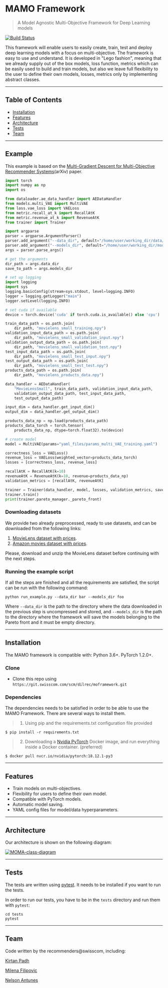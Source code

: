 # MAMO Framework

> A Model Agnostic Multi-Objective Framework for Deep Learning models


[![Build Status](http://img.shields.io/travis/badges/badgerbadgerbadger.svg?style=flat-square)](https://travis-ci.org/badges/badgerbadgerbadger)

This framework will enable users to easily create, train, test and deploy deep learning models with a focus on multi-objective. The framework is easy to use and understand. It is developed in "Lego fashion", meaning that we already supply out of the box models, loss function, metrics which can be easily used to build and train models, but also we leave full flexibility to the user to define their own models, losses, metrics only by implementing abstract classes.  




---

## Table of Contents

- [Installation](#installation)
- [Features](#features)
- [Architecture](#architecture)
- [Tests](#tests)
- [Team](#team)



---

## Example

This example is based on the [Multi-Gradient Descent for Multi-Objective Recommender Systems](https://arxiv.org/abs/2001.00846)(arXiv) paper.

```python
import torch
import numpy as np
import os

from dataloader.ae_data_handler import AEDataHandler
from models.multi_VAE import MultiVAE
from loss.vae_loss import VAELoss
from metric.recall_at_k import RecallAtK
from metric.revenue_at_k import RevenueAtK
from trainer import Trainer

import argparse
parser = argparse.ArgumentParser()
parser.add_argument("--data_dir", default="/home/user/working_dir/data/", help="the path to the directory where the data is stored")
parser.add_argument("--models_dir", default="/home/user/working_dir/models", help="the path to the directory where to save the models, it must be empty")
args = parser.parse_args()

# get the arguments
dir_path = args.data_dir
save_to_path = args.models_dir

# set up logging
import logging
import sys
logging.basicConfig(stream=sys.stdout, level=logging.INFO)
logger = logging.getLogger("main")
logger.setLevel(logging.INFO)

# set cuda if available
device = torch.device('cuda' if torch.cuda.is_available() else 'cpu')

train_data_path = os.path.join(
    dir_path, "movielens_small_training.npy")
validation_input_data_path = os.path.join(
    dir_path, "movielens_small_validation_input.npy")
validation_output_data_path = os.path.join(
    dir_path, "movielens_small_validation_test.npy")
test_input_data_path = os.path.join(
    dir_path, "movielens_small_test_input.npy")
test_output_data_path = os.path.join(
    dir_path, "movielens_small_test_test.npy")
products_data_path = os.path.join(
    dir_path, "movielens_products_data.npy")

data_handler = AEDataHandler(
    "MovieLensSmall", train_data_path, validation_input_data_path,
    validation_output_data_path, test_input_data_path,
    test_output_data_path)

input_dim = data_handler.get_input_dim()
output_dim = data_handler.get_output_dim()

products_data_np = np.load(products_data_path)
products_data_torch = torch.tensor(
    products_data_np, dtype=torch.float32).to(device)

# create model
model = MultiVAE(params="yaml_files/params_multi_VAE_training.yaml")

correctness_loss = VAELoss()
revenue_loss = VAELoss(weighted_vector=products_data_torch)
losses = [correctness_loss, revenue_loss]

recallAtK = RecallAtK(k=10)
revenueAtK = RevenueAtK(k=10, revenue=products_data_np)
validation_metrics = [recallAtK, revenueAtK]

trainer = Trainer(data_handler, model, losses, validation_metrics, save_to_path)
trainer.train()
print(trainer.pareto_manager._pareto_front)
```

### Downloading datasets
We provide two already preprocessed, ready to use datasets, and can be downloaded from the following links:
1. [MovieLens dataset with prices](https://drive.google.com/open?id=15KwO7tk9S4M5raro2ndkYswFLh7MpPkt).
2. [Amazon movies dataset with prices](https://drive.google.com/open?id=1O1XfAFxKAvUTXGTk6WQDO5H0OP9y5xuI).

Please, download and unzip the MovieLens dataset before continuing with the next steps.

### Running the example script
If all the steps are finished and all the requirements are satisfied, the script can be run with the following command:
```
python run_example.py --data_dir bar --models_dir foo
```
Where `--data_dir` is the path to the directory where the data downloaded in the previous step is uncompressed and stored, and `--models_dir` is the path to the directory where the framework will save the models belonging to the Pareto front and it must be empty directory.


---

## Installation

The MAMO framework is compatible with: Python 3.6+. PyTorch 1.2.0+.

### Clone

- Clone this repo using `https://git.swisscom.com/scm/dilrec/moframework.git`

### Dependencies

The dependencies needs to be satisfied in order to be able to use the MAMO Framework. There are several ways to install them.

> 1. Using pip and the requirements.txt configuration file provided

```shell
$ pip install -r requirements.txt
```

> 2. Downloading a [Nvidia PyTorch](https://ngc.nvidia.com/catalog/containers/nvidia:pytorch) Docker image, and run everything inside a Docker container. (preferred)

```shell
$ docker pull nvcr.io/nvidia/pytorch:18.12.1-py3
```

---

## Features
- Train models on multi-objectives.
- Flexibility for users to define their own model.
- Compatible with PyTorch models.
- Automatic model saving.
- YAML config files for model/data hyperparameters.

---



## Architecture
Our architecture is shown on the following diagram:

<a href="https://ibb.co/B4GjCZf"><img src="https://i.ibb.co/Q8knKNJ/MOMA-class-diagram.png" alt="MOMA-class-diagram" border="0"></a>


---

## Tests
The tests are written using [pytest](https://docs.pytest.org/en/stable/index.html). It needs to be installed if you want to run the tests.

In order to run our tests, you have to be in the `tests` directory and run them with `pytest`:
```
cd tests
pytest
```


---

## Team

Code written by the recommenders@swisscom, including:

[Kirtan Padh](https://github.com/kirtanp)

[Milena Filipovic](https://github.com/MilenaFilipovic)

[Nelson Antunes](https://github.com/Nelsi11120)

